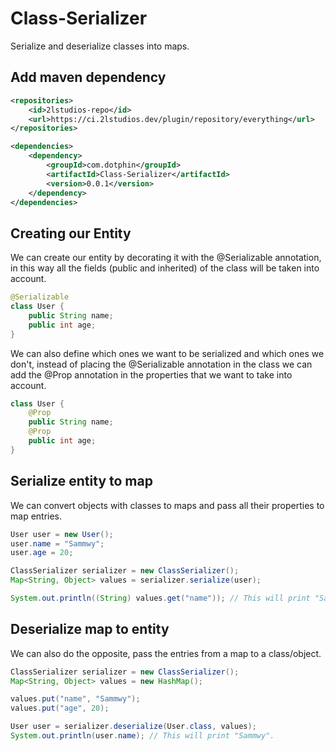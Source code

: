 # Class-Serializer

Serialize and deserialize classes into maps.

## Add maven dependency

```xml
<repositories>
    <id>2lstudios-repo</id>
    <url>https://ci.2lstudios.dev/plugin/repository/everything</url>
</repositories>

<dependencies>
    <dependency>
        <groupId>com.dotphin</groupId>
        <artifactId>Class-Serializer</artifactId>
        <version>0.0.1</version>
    </dependency>
</dependencies>
```

## Creating our Entity

We can create our entity by decorating it with the @Serializable annotation, in this way all the fields (public and inherited) of the class will be taken into account.
```java
@Serializable
class User {
    public String name;
    public int age;
}
```

We can also define which ones we want to be serialized and which ones we don't, instead of placing the @Serializable annotation in the class we can add the @Prop annotation in the properties that we want to take into account.
```java
class User {
    @Prop
    public String name;
    @Prop
    public int age;
}
```

## Serialize entity to map

We can convert objects with classes to maps and pass all their properties to map entries.

```java
User user = new User();
user.name = "Sammwy";
user.age = 20;

ClassSerializer serializer = new ClassSerializer();
Map<String, Object> values = serializer.serialize(user);

System.out.println((String) values.get("name")); // This will print "Sammwy".
```

## Deserialize map to entity

We can also do the opposite, pass the entries from a map to a class/object.

```java
ClassSerializer serializer = new ClassSerializer();
Map<String, Object> values = new HashMap();

values.put("name", "Sammwy");
values.put("age", 20);

User user = serializer.deserialize(User.class, values);
System.out.println(user.name); // This will print "Sammwy".
```